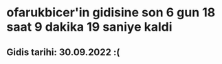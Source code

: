 # ofarukbicer'in gidisine son 6 gun 18 saat 9 dakika 19 saniye kaldi

## Gidis tarihi: 30.09.2022 :(